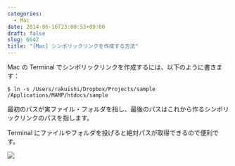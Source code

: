 ```yaml
---
categories:
  - Mac
date: 2014-06-16T23:00:53+09:00
draft: false
slug: 6642
title: "[Mac] シンボリックリンクを作成する方法"
---
```


Mac の Terminal でシンボリックリンクを作成するには、以下のように書きます：

```
$ ln -s /Users/rakuishi/Dropbox/Projects/sample /Applications/MAMP/htdocs/sample
```

最初のパスが実ファイル・フォルダを指し、最後のパスはこれから作るシンボリックリンクのパスを指します。

Terminal にファイルやフォルダを投げると絶対パスが取得できるので便利です。

![](/images/2014/06/6642_1.jpg)
